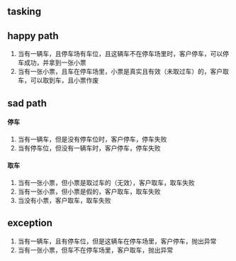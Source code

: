 ## tasking

## happy path
1. 当有一辆车，且停车场有车位，且这辆车不在停车场里时，客户停车，可以停车成功，并拿到一张小票
2. 当有一张小票，且车在停车场里，小票是真实且有效（未取过车）的，客户取车，可以取到车，且小票作废
## sad path
#### 停车
1. 当有一辆车，但是没有停车位时，客户停车，停车失败
2. 当有停车位，但没有一辆车时，客户停车，停车失败
#### 取车
1. 当有一张小票，但小票是取过车的（无效），客户取车，取车失败
1. 当有一张小票，但小票是假的，客户取车，取车失败
2. 当没有小票，客户取车，取车失败
## exception
1. 当有一辆车，且有停车位，但是这辆车在停车场里，客户停车，抛出异常
2. 当有一张小票，但车不在停车场里，客户取车，抛出异常



